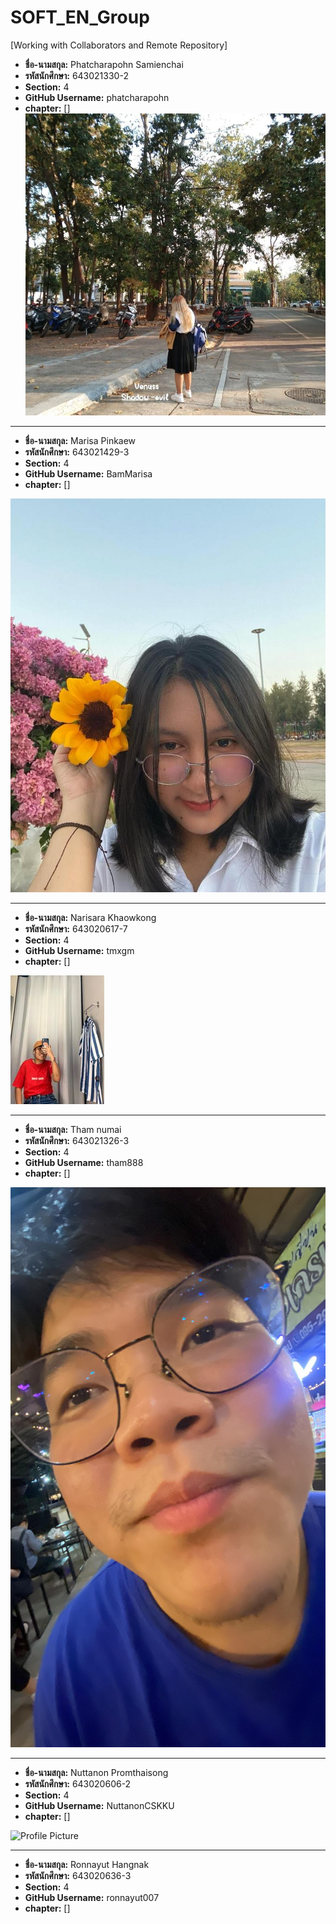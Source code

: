 # SOFT_EN_Group

[Working with Collaborators and Remote Repository]

- **ชื่อ-นามสกุล:** Phatcharapohn Samienchai
- **รหัสนักศึกษา:** 643021330-2
- **Section:** 4
- **GitHub Username:** phatcharapohn
- **chapter:** []
![Profile Picture](medai/phatcharapohn.jpg)

---


- **ชื่อ-นามสกุล:** Marisa Pinkaew
- **รหัสนักศึกษา:** 643021429-3
- **Section:** 4
- **GitHub Username:** BamMarisa
- **chapter:** []
 
![Profile Picture](medai/Marisa.jpg)

---

- **ชื่อ-นามสกุล:** Narisara Khaowkong
- **รหัสนักศึกษา:** 643020617-7
- **Section:** 4
- **GitHub Username:** tmxgm
- **chapter:** []
 
![Profile Picture](medai/tmxgm.jpg)

---


- **ชื่อ-นามสกุล:** Tham numai
- **รหัสนักศึกษา:** 643021326-3
- **Section:** 4
- **GitHub Username:** tham888
- **chapter:** []
 
![Profile Picture](medai/tham1.jpg)

---
- **ชื่อ-นามสกุล:** Nuttanon Promthaisong
- **รหัสนักศึกษา:** 643020606-2
- **Section:** 4
- **GitHub Username:** NuttanonCSKKU
- **chapter:** []
 
![Profile Picture](medai/bank1.jpg)

---
- **ชื่อ-นามสกุล:** Ronnayut Hangnak
- **รหัสนักศึกษา:** 643020636-3
- **Section:** 4
- **GitHub Username:** ronnayut007
- **chapter:** []


